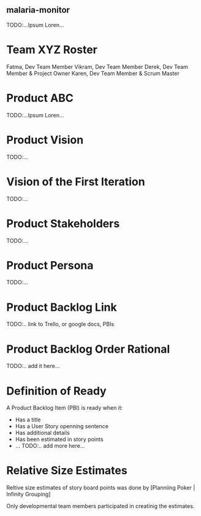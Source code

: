 ## malaria-monitor

TODO:...Ipsum Loren...

# Team XYZ Roster

Fatma, Dev Team Member
Vikram, Dev Team Member
Derek, Dev Team Member & Project Owner
Karen, Dev Team Member & Scrum Master

# Product ABC

TODO:...Ipsum Loren...

# Product Vision

TODO:...

# Vision of the First Iteration

TODO:...

# Product Stakeholders

TODO:...

# Product Persona

TODO:...


# Product Backlog Link

TODO:.. link to Trello, or google docs, PBIs

# Product Backlog Order Rational

TODO:.. add it here...

# Definition of Ready

A Product Backlog Item (PBI) is ready when it:

* Has a title
* Has a User Story openning sentence
* Has additional details
* Has been estimated in story points
* ...
TODO:.. add more here...

# Relative Size Estimates

Reltive size estimates of story board points was done by [Planniing Poker | Infinity Grouping]

Only developmental team members participated in creatinig the estimates.



